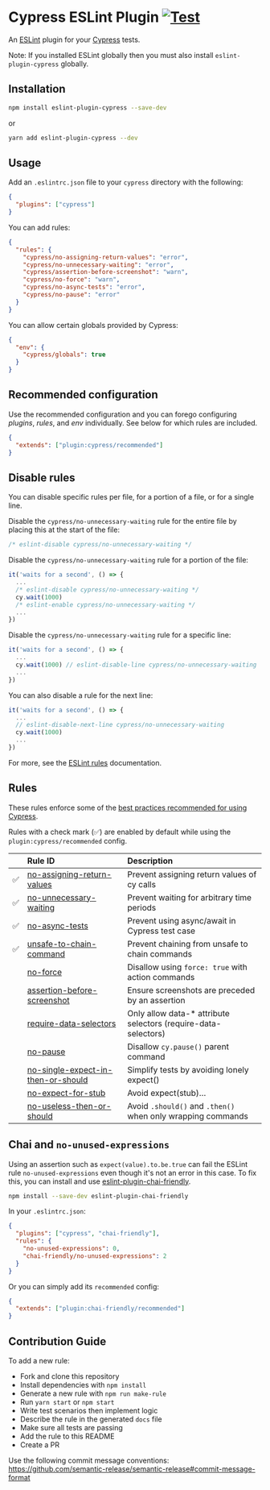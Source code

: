 # Cypress ESLint Plugin [![Test](https://github.com/foretagsplatsen/eslint-plugin-cypress/actions/workflows/test.yml/badge.svg)](https://github.com/foretagsplatsen/eslint-plugin-cypress/actions/workflows/test.yml)

An [ESLint](https://eslint.org) plugin for your [Cypress](https://cypress.io) tests.

Note: If you installed ESLint globally then you must also install `eslint-plugin-cypress` globally.

## Installation

```sh
npm install eslint-plugin-cypress --save-dev
```

or

```sh
yarn add eslint-plugin-cypress --dev
```

## Usage

Add an `.eslintrc.json` file to your `cypress` directory with the following:

```json
{
  "plugins": ["cypress"]
}
```

You can add rules:

```json
{
  "rules": {
    "cypress/no-assigning-return-values": "error",
    "cypress/no-unnecessary-waiting": "error",
    "cypress/assertion-before-screenshot": "warn",
    "cypress/no-force": "warn",
    "cypress/no-async-tests": "error",
    "cypress/no-pause": "error"
  }
}
```

You can allow certain globals provided by Cypress:

```json
{
  "env": {
    "cypress/globals": true
  }
}
```

## Recommended configuration

Use the recommended configuration and you can forego configuring _plugins_, _rules_, and _env_ individually. See below for which rules are included.

```json
{
  "extends": ["plugin:cypress/recommended"]
}
```

## Disable rules

You can disable specific rules per file, for a portion of a file, or for a single line.

Disable the `cypress/no-unnecessary-waiting` rule for the entire file by placing this at the start of the file:

```js
/* eslint-disable cypress/no-unnecessary-waiting */
```

Disable the `cypress/no-unnecessary-waiting` rule for a portion of the file:

```js
it('waits for a second', () => {
  ...
  /* eslint-disable cypress/no-unnecessary-waiting */
  cy.wait(1000)
  /* eslint-enable cypress/no-unnecessary-waiting */
  ...
})
```

Disable the `cypress/no-unnecessary-waiting` rule for a specific line:

```js
it('waits for a second', () => {
  ...
  cy.wait(1000) // eslint-disable-line cypress/no-unnecessary-waiting
  ...
})
```

You can also disable a rule for the next line:

```js
it('waits for a second', () => {
  ...
  // eslint-disable-next-line cypress/no-unnecessary-waiting
  cy.wait(1000)
  ...
})
```

For more, see the [ESLint rules](https://eslint.org/docs/user-guide/configuring/rules) documentation.

## Rules

These rules enforce some of the [best practices recommended for using Cypress](https://on.cypress.io/best-practices).

Rules with a check mark (✅) are enabled by default while using the `plugin:cypress/recommended` config.

|     | Rule ID                                                                                  | Description                                                     |
| :-- | :--------------------------------------------------------------------------------------- | :-------------------------------------------------------------- |
| ✅  | [no-assigning-return-values](./docs/rules/no-assigning-return-values.md)                 | Prevent assigning return values of cy calls                     |
| ✅  | [no-unnecessary-waiting](./docs/rules/no-unnecessary-waiting.md)                         | Prevent waiting for arbitrary time periods                      |
| ✅  | [no-async-tests](./docs/rules/no-async-tests.md)                                         | Prevent using async/await in Cypress test case                  |
| ✅  | [unsafe-to-chain-command](./docs/rules/unsafe-to-chain-command.md)                       | Prevent chaining from unsafe to chain commands                  |
|     | [no-force](./docs/rules/no-force.md)                                                     | Disallow using `force: true` with action commands               |
|     | [assertion-before-screenshot](./docs/rules/assertion-before-screenshot.md)               | Ensure screenshots are preceded by an assertion                 |
|     | [require-data-selectors](./docs/rules/require-data-selectors.md)                         | Only allow data-\* attribute selectors (require-data-selectors) |
|     | [no-pause](./docs/rules/no-pause.md)                                                     | Disallow `cy.pause()` parent command                            |
|     | [no-single-expect-in-then-or-should](./docs/rules/no-single-expect-in-then-or-should.md) | Simplify tests by avoiding lonely expect()                      |
|     | [no-expect-for-stub](./docs/rules/no-expect-for-stub.md)                                 | Avoid expect(stub)…                                             |
|     | [no-useless-then-or-should](./docs/rules/no-useless-then-or-should.md)                   | Avoid `.should()` and `.then()` when only wrapping commands     |

## Chai and `no-unused-expressions`

Using an assertion such as `expect(value).to.be.true` can fail the ESLint rule `no-unused-expressions` even though it's not an error in this case. To fix this, you can install and use [eslint-plugin-chai-friendly](https://www.npmjs.com/package/eslint-plugin-chai-friendly).

```sh
npm install --save-dev eslint-plugin-chai-friendly
```

In your `.eslintrc.json`:

```json
{
  "plugins": ["cypress", "chai-friendly"],
  "rules": {
    "no-unused-expressions": 0,
    "chai-friendly/no-unused-expressions": 2
  }
}
```

Or you can simply add its `recommended` config:

```json
{
  "extends": ["plugin:chai-friendly/recommended"]
}
```

## Contribution Guide

To add a new rule:

- Fork and clone this repository
- Install dependencies with `npm install`
- Generate a new rule with `npm run make-rule`
- Run `yarn start` or `npm start`
- Write test scenarios then implement logic
- Describe the rule in the generated `docs` file
- Make sure all tests are passing
- Add the rule to this README
- Create a PR

Use the following commit message conventions: https://github.com/semantic-release/semantic-release#commit-message-format
